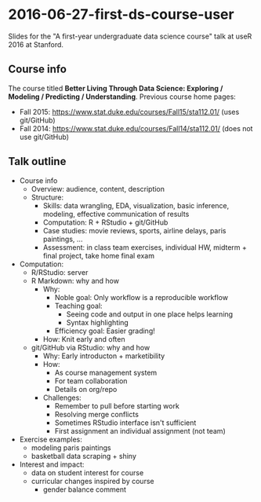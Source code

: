 # 2016-06-27-first-ds-course-user

Slides for the "A first-year undergraduate data science course" talk at useR 2016 at Stanford.

## Course info

The course titled **Better Living Through Data Science: Exploring / Modeling / Predicting / Understanding**. Previous course home pages:

- Fall 2015: https://www.stat.duke.edu/courses/Fall15/sta112.01/ (uses git/GitHub)
- Fall 2014: https://www.stat.duke.edu/courses/Fall14/sta112.01/ (does not use git/GitHub)

## Talk outline

- Course info
	- Overview: audience, content, description
	- Structure: 
		- Skills: data wrangling, EDA, visualization, basic inference, modeling, effective communication of results
		- Computation: R + RStudio + git/GitHub
		- Case studies: movie reviews, sports, airline delays, paris paintings, ...
		- Assessment: in class team exercises, individual HW, midterm + final project, take home final exam
- Computation:
	- R/RStudio: server
	- R Markdown: why and how
		- Why: 
			- Noble goal: Only workflow is a reproducible workflow
			- Teaching goal: 
				- Seeing code and output in one place helps learning
				- Syntax highlighting
			- Efficiency goal: Easier grading!
		- How: Knit early and often
	- git/GitHub via RStudio: why and how
		- Why: Early introducton + marketibility
		- How:
			- As course management system
			- For team collaboration
			- Details on org/repo
		- Challenges:
			- Remember to pull before starting work 
			- Resolving merge conflicts
			- Sometimes RStudio interface isn't sufficient
			- First assignment an individual assignment (not team)
- Exercise examples:
	- modeling paris paintings
	- basketball data scraping + shiny
- Interest and impact:
	- data on student interest for course
	- curricular changes inspired by course
		- gender balance comment

